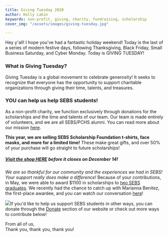 ```yaml
---
title: Giving Tuesday 2020
author: Holly Lakin
keywords: non-profit, giving, charity, fundraising, scholarship
cover_img: "/assets/images/giving-tuesday.jpg"

---
```

Hey y'all! I hope you've had a fantastic holiday weekend! Today is the last of a series of modern festive days, following Thanksgiving, Black Friday, Small Business Saturday, and Cyber Monday. Today is GIVING TUESDAY!

### What is Giving Tuesday?

Giving Tuesday is a global movement to celebrate generosity! It seeks to recognize that everyone has the opportunity to support charitable organizations through giving their time, talents, and treasures.

### YOU can help us help SEBS students!

As a non-profit charity, we function exclusively through donations for the scholarships and the time and talents of our team. Our team is made entirely of volunteers, and we are all SEBS/PCHS alumni. You can read more about our mission [here](https://sebsscholarship.org/#section-about "About Us").

**This year, we are selling SEBS Scholarship Foundation t-shirts, face masks, and more for a limited time!** These make great gifts, and over 50% of your purchase will go straight to future scholarships!  
##### [**Visit the shop HERE**](https://teespring.com/stores/ssf-merch "SHOP") **before it closes on December 14!**

_We are so thankful for our community and the experiences we had in SEBS! Your support really does make a difference!_ Because of your contributions, in May, we were able to award $1100 in scholarships to [two SEBS graduates](https://blog.sebsscholarship.org/2020/05/15/Recipient-Announcement.html "Recipient Announcement"). We recently had the chance to catch up with Marianna Benitez, the first-place awardee, and you can watch our conversation [here](https://youtu.be/bnG27dGaTu8 "conversation")!

[![](http://img.youtube.com/vi/bnG27dGaTu8/0.jpg)](http://www.youtube.com/watch?v=bnG27dGaTu8 "conversation")If you'd like to help us support SEBS students in other ways, you can donate through the [Donate](https://sebsscholarship.org/#section-donate "Donate") section of our website or check out more ways to contribute below!

From all of us,  
Thank you, thank you, thank you!